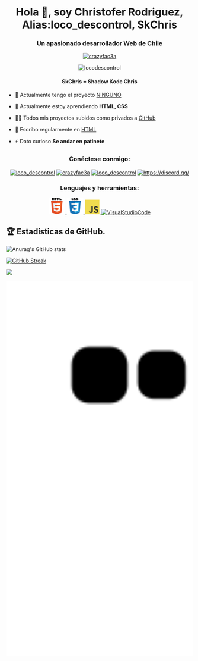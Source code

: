 <h1 align="center">Hola 👋, soy Christofer Rodriguez, Alias:loco_descontrol, SkChris</h1>
<h3 align="center">Un apasionado desarrollador Web de Chile</h3>

<p align="center"> <a href="https://twitter.com/crazyfac3a" target="blank"><img src="https://img.shields.io/twitter/follow/crazyfac3a?logo=twitter&style=for-the-badge" alt="crazyfac3a" /></a> </p>

<p align="center"> <img src="https://komarev.com/ghpvc/?username=locodescontrol&label=Visitas%20al%20perfil&color=0e75b6&style=plastic" alt="locodescontrol" /> </p>

<h4 align="center">SkChris = Shadow Kode Chris </h4>

- 🔭 Actualmente tengo el proyecto [NINGUNO](null)

- 🌱 Actualmente estoy aprendiendo **HTML, CSS**

- 👨‍💻 Todos mis proyectos subidos como privados a [GitHub](https://github.com/locodescontrol/)

- 📝 Escribo regularmente en [HTML](https://es.wikipedia.org/wiki/HTML)



- ⚡ Dato curioso **Se andar en patinete**

<h3 align="center">Conéctese conmigo:</h3>
<p align="center">
<a href="https://instagram.com/loco_descontrol" target="blank"><img align="center" src="https://raw.githubusercontent.com/rahuldkjain/github-profile-readme-generator/master/src/images/icons/Social/instagram.svg" alt="loco_descontrol" height="30" width="40" /></a>
<a href="https://twitter.com/crazyfac3a" target="blank"><img align="center" src="https://raw.githubusercontent.com/rahuldkjain/github-profile-readme-generator/master/src/images/icons/Social/twitter.svg" alt="crazyfac3a" height="30" width="40" /></a>
<a href="https://www.youtube.com/c/loco_descontrol" target="blank"><img align="center" src="https://raw.githubusercontent.com/rahuldkjain/github-profile-readme-generator/master/src/images/icons/Social/youtube.svg" alt="loco_descontrol" height="30" width="40" /></a>
<a href="http://locodescontrol.xyz/Discord" target="blank"><img align="center" src="https://raw.githubusercontent.com/rahuldkjain/github-profile-readme-generator/master/src/images/icons/Social/discord.svg" alt="https://discord.gg/" height="35" width="45" /></a>
</p>
<h3 align="center">Lenguajes y herramientas:</h3>
<p align="center"> <a href="https://www.w3.org/html/" target="_blank" rel="noreferrer"> <img src="https://raw.githubusercontent.com/devicons/devicon/master/icons/html5/html5-original-wordmark.svg" alt="html5" width="45" height="45"/> </a>
<a href="https://www.w3schools.com/css/" target="_blank" rel="noreferrer"> <img src="https://raw.githubusercontent.com/devicons/devicon/master/icons/css3/css3-original-wordmark.svg" alt="css3" width="45" height="45"/> </a>  
<a href="https://developer.mozilla.org/en-US/docs/Web/JavaScript" target="_blank" rel="noreferrer"> <img src="https://raw.githubusercontent.com/devicons/devicon/master/icons/javascript/javascript-original.svg" alt="javascript" width="40" height="40"/> </a> 
<a href="https://code.visualstudio.com/" target="_blank" rel="noreferrer"> <img src="https://upload.wikimedia.org/wikipedia/commons/9/9a/Visual_Studio_Code_1.35_icon.svg" alt="VisualStudioCode" width="40" height="40"/> </a>
</p>

## 🏆 Estadísticas de GitHub.

![Anurag's GitHub stats](https://github-readme-stats.vercel.app/api?username=locodescontrol&show_icons=true&theme=radical&locale=es)

[![GitHub Streak](https://github-readme-streak-stats.herokuapp.com?user=locodescontrol%20&theme=radical&hide_border=true&locale=es&date_format=j%2Fn%5B%2FY%5D&hide_total_contributions=true)](https://git.io/streak-stats)

  
  <img src="https://github-readme-stats.vercel.app/api/top-langs/?username=locodescontrol&langs_count=4&theme=radical&locale=es"
            width="500px">


 <img src="https://raw.githubusercontent.com/rafaballerini/rafaballerini/output/github-contribution-grid-snake.svg"
            width="1500px">
   

